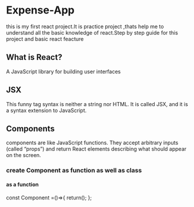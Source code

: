 # Expense-App

this is my first react project.It is practice project ,thats help me to
understand all the basic knowledge of react.Step by step guide for this project
and basic react feacture

## What is React?

A JavaScript library for building user interfaces

## JSX

This funny tag syntax is neither a string nor HTML. It is called JSX, and it is
a syntax extension to JavaScript.

## Components

components are like JavaScript functions. They accept arbitrary inputs (called
“props”) and return React elements describing what should appear on the screen.

### create Component as function as well as class

#### as a function

const Component =()=>{
   return();
    };
